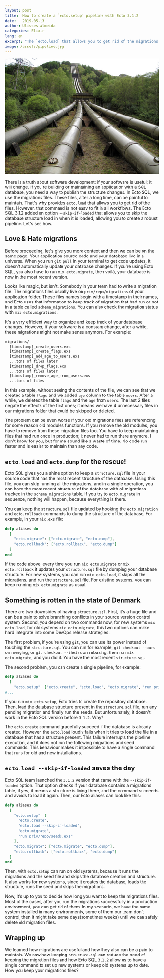 ```yaml
---
layout: post
title:  How to create a `ecto.setup` pipeline with Ecto 3.1.2
date:   2019-05-13
author: Ulisses Almeida
categories: Elixir
lang: en
excerpt: "The `ecto.load` that allows you to get rid of the migrations files. However, that command is not easy to fit in all workflows. The Ecto SQL 3.1.2 added an option `--skip-if-loaded` that allows you to skip the database structure load in when it is loaded, allowing you to create a robust pipeline."
image: /assets/pipeline.jpg
---
```


![pipeline](/assets/pipeline.jpg)

There is a truth about software development: if your software is useful; it will change. If you're building or maintaining an application with a SQL database, you need a way to publish the structure changes. In Ecto SQL, we use the migrations files. These files, after a long time, can be painful to maintain. That's why provides `ecto.load` that allows you to get rid of the files. However, that command is not easy to fit in all workflows. The Ecto SQL 3.1.2 added an option `--skip-if-loaded` that allows you to skip the database structure load in when it is loaded, allowing you to create a robust pipeline. Let's see how.

## Love & Hate migrations

Before proceeding, let's give you more context and then we can be on the same page. Your application source code and your database live in a universe. When you run `git pull` in your terminal to get code updates, it doesn't automatically update your database changes. If you're using Ecto SQL, you also have to run `mix ecto.migrate`, then voilà, your database is now in the most recent version.

Looks like magic, but isn't. Somebody in your team had to write a migration file. The migrations files usually live on `priv/repo/migrations` of your application folder. These files names begin with a timestamp in their names, and Ecto uses that information to keep track of migration that had run or not in a table called `schema_migrations`. You can also check the migration status with `mix ecto.migrations`.

It's a very efficient way to organize and keep track of your database changes. However, if your software is a constant change, after a while, these migrations might not make sense anymore. For example:

```
migrations/
  [timestamp]_create_users.exs
  [timestamp]_create_flags.exs
  [timestamp]_add_age_to_users.exs
  ...tons of files later
  [timestamp]_drop_flags.exs
  ...tons of files later
  [timestamp]_remove_age_from_users.exs
  ...tons of files
```

In this example, without seeing the contents of the file, we can see that we created a table `flags` and we added `age` column to the table `users`. After a while, we deleted the table `flags` and the `age` from `users`. The last 2 files negate the effects of the first ones; it means we have 4 unnecessary files in our migrations folder that could be skipped or deleted.

The problem can be even worse if your old migrations files are referencing for some reason old modules functions. If you remove the old modules, you have to remove from these migration files too. You have to keep maintaining files that had run once in production; it never had to run there anymore. I don't know for you, but for me sound like a waste of time. No code run faster and is easier to maintain than any code.

## `ecto.load` and `ecto.dump` for the rescue!

Ecto SQL gives you a shine option to keep a `structure.sql` file in your source code that has the most recent structure of the database. Using this file, you can skip running all the migrations, and in a single operation, you can have the most recent structure of the database with all migrations tracked in the `schema_migrations` table. If you try to `ecto.migrate` in sequence, nothing will happen, because everything is there.

You can keep the `structure.sql` file updated by hooking the `ecto.migration`
and `ecto.rollback` commands to dump the structure of the database. For example, in your `mix.exs` file:

```elixir
defp aliases do
  [
    "ecto.migrate": ["ecto.migrate", "ecto.dump"],
    "ecto.rollback": ["ecto.rollback", "ecto.dump"]
  ]
end
```

If the code above, every time you run `mix ecto.migrate` or `mix ecto.rollback` it  updates your `structure.sql` file by dumping your database structure. For new systems, you can run `mix ecto.load`, it skips all the migrations, and run the `structure.sql` file. For existing systems, you can keep running `mix ecto.migrate` as usual.

## Something is rotten in the state of Denmark

There are two downsides of having `structure.sql`. First, it's a huge file and
can be a pain to solve branching conflicts in your source version control system. Second, you depend on two commands now, for new systems `mix ecto.load`, for old systems `mix ecto.migrate`, this two options can make hard integrate into some DevOps release strategies.

The first problem, if you're using `git`, you can use its power instead of
touching the `structure.sql`. You can run for example, `git checkout --ours`
on merging, or `git checkout --theirs` on rebasing, then run `mix ecto.migrate`, and you did it. You have the most recent `structure.sql`.

The second problem, you can create a single pipeline, for example:

```elixir
defp aliases do
  [
    "ecto.setup": ["ecto.create", "ecto.load", "ecto.migrate", "run priv/repo/seeds.exs"],
#...
```

If you run `mix ecto.setup`, Ecto tries to create the repository database. Then, load the database structure present in the `structure.sql` file, run any pending migration and finally run the seeds. But unfortunately, it doesn't work in the Ecto SQL version before `3.1.2`. Why?

The `ecto.create` command gracefully succeed if the database is already created. However, the `ecto.load`  loudly fails when it tries to load the file in a database that has a structure present. This failure interrupts the pipeline execution, and it does not run the following migrations and seed commands. This behaviour makes it impossible to have a single command that runs for old and new installations.

## `ecto.load --skip-if-loaded` saves the day

Ecto SQL team launched the `3.1.2` version that came with the `--skip-if-loaded` option. That option checks if your database contains a migrations table, if yes, it means a structure is living there, and the command succeeds and avoids to load it again. Then, our Ecto aliases can look like this:

```elixir
defp aliases do
  [
    "ecto.setup": [
      "ecto.create",
      "ecto.load --skip-if-loaded",
      "ecto.migrate",
      "run priv/repo/seeds.exs"
    ],
    "ecto.migrate": ["ecto.migrate", "ecto.dump"],
    "ecto.rollback": ["ecto.rollback", "ecto.dump"]
  ]
end
```

Then, with `ecto.setup` can run on old systems, because it runs the
migrations and the seed file and skips the database creation and structure. It also works for new systems, since it creates the database, loads the structure, runs the seed and skips the migrations.

Now, it's up to you to decide how long you want to keep the migrations files.
Most of the cases, after you run the migrations successfully in a production environment, you can get rid of them. In my scenario, we have the same system installed in many environments, some of them our team don't control, then it might take some days(sometimes weeks) until we can safely delete old migration files.

## Wrapping up

We learned how migrations are useful and how they also can be a pain to maintain. We saw how keeping `structure.sql` can reduce the need of keeping the migration files and how Ecto SQL `3.1.2` allow us to have a single command to set up new systems or keep old systems up to date. How you keep your migrations files?
